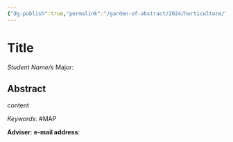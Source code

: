 ```yaml
---
{"dg-publish":true,"permalink":"/garden-of-abstract/2024/horticulture/","created":"2024-05-23T14:31:37.762+08:00"}
---
```


# Title
*Student Name/s*
Major:
## Abstract
content

*Keywords*: #MAP 

**Adviser**:
**e-mail address**: